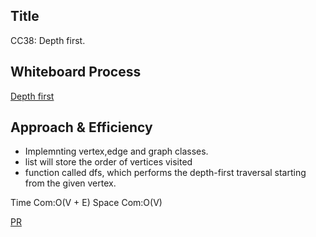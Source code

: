 ## Title
CC38: Depth first.
## Whiteboard Process
<!-- Embedded whiteboard image -->
[Depth first](./CC38.jpg)

## Approach & Efficiency
<!-- What approach did you take? Why? What is the Big O space/time for this approach? -->
- Implemnting vertex,edge and graph classes.
- list will store the order of vertices visited
- function called dfs, which performs the depth-first traversal starting from the given vertex.

Time Com:O(V + E)
Space Com:O(V)

[PR](https://github.com/toqawasfi/data-structures-and-algorithms/pull/15)